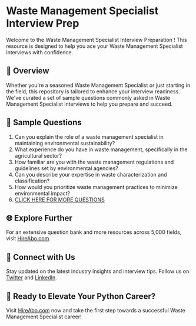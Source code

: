# Waste Management Specialist Interview Prep

Welcome to the Waste Management Specialist Interview Preparation ! This resource is designed to help you ace your Waste Management Specialist interviews with confidence.

## 🚀 Overview

Whether you're a seasoned Waste Management Specialist or just starting in the field, this repository is tailored to enhance your interview readiness. We've curated a set of sample questions commonly asked in Waste Management Specialist interviews to help you prepare and succeed.

## 📝 Sample Questions

1. Can you explain the role of a waste management specialist in maintaining environmental sustainability?
2. What experience do you have in waste management, specifically in the agricultural sector?
3. How familiar are you with the waste management regulations and guidelines set by environmental agencies?
4. Can you describe your expertise in waste characterization and classification?
5. How would you prioritize waste management practices to minimize environmental impact?
6. [CLICK HERE FOR MORE QUESTIONS](https://hireabo.com/job/10_1_9/Waste%20Management%20Specialist)

## 🌐 Explore Further

For an extensive question bank and more resources across 5,000 fields, visit [HireAbo.com](https://www.hireabo.com).

## 📱 Connect with Us

Stay updated on the latest industry insights and interview tips. Follow us on [Twitter](https://twitter.com/hireabo) and [LinkedIn](https://www.linkedin.com/in/hire-abo-3609972a8/).

## 🚀 Ready to Elevate Your Python Career?

Visit [HireAbo.com](https://www.hireabo.com) now and take the first step towards a successful Waste Management Specialist career!